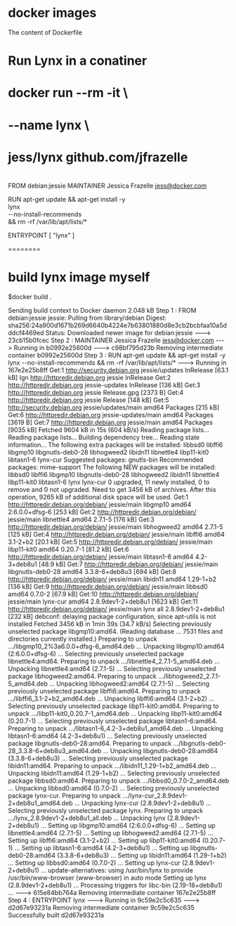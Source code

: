 docker images
====

The content of Dockerfile
# Run Lynx in a conatiner 
#
# docker run --rm -it \
#	--name lynx \
#	jess/lynx github.com/jfrazelle
#
FROM debian:jessie
MAINTAINER Jessica Frazelle <jess@docker.com>

RUN apt-get update && apt-get install -y \
	lynx \
	--no-install-recommends \
	&& rm -rf /var/lib/apt/lists/*

ENTRYPOINT [ "lynx" ]

========


# build lynx image myself
$docker build .

Sending build context to Docker daemon 2.048 kB
Step 1 : FROM debian:jessie
jessie: Pulling from library/debian
Digest: sha256:24a900d1671b269d6640b4224e7b63801880d8e3cb2bcbfaa10a5dddcf4469ed
Status: Downloaded newer image for debian:jessie
 ---> 23cb15b0fcec
Step 2 : MAINTAINER Jessica Frazelle <jess@docker.com>
 ---> Running in b0992e25600d
 ---> c98bf795d23b
Removing intermediate container b0992e25600d
Step 3 : RUN apt-get update && apt-get install -y 	lynx 	--no-install-recommends 	&& rm -rf /var/lib/apt/lists/*
 ---> Running in 167e2e25b8ff
Get:1 http://security.debian.org jessie/updates InRelease [63.1 kB]
Ign http://httpredir.debian.org jessie InRelease
Get:2 http://httpredir.debian.org jessie-updates InRelease [136 kB]
Get:3 http://httpredir.debian.org jessie Release.gpg [2373 B]
Get:4 http://httpredir.debian.org jessie Release [148 kB]
Get:5 http://security.debian.org jessie/updates/main amd64 Packages [215 kB]
Get:6 http://httpredir.debian.org jessie-updates/main amd64 Packages [3619 B]
Get:7 http://httpredir.debian.org jessie/main amd64 Packages [9035 kB]
Fetched 9604 kB in 15s (604 kB/s)
Reading package lists...
Reading package lists...
Building dependency tree...
Reading state information...
The following extra packages will be installed:
  libbsd0 libffi6 libgmp10 libgnutls-deb0-28 libhogweed2 libidn11 libnettle4
  libp11-kit0 libtasn1-6 lynx-cur
Suggested packages:
  gnutls-bin
Recommended packages:
  mime-support
The following NEW packages will be installed:
  libbsd0 libffi6 libgmp10 libgnutls-deb0-28 libhogweed2 libidn11 libnettle4
  libp11-kit0 libtasn1-6 lynx lynx-cur
0 upgraded, 11 newly installed, 0 to remove and 0 not upgraded.
Need to get 3456 kB of archives.
After this operation, 9265 kB of additional disk space will be used.
Get:1 http://httpredir.debian.org/debian/ jessie/main libgmp10 amd64 2:6.0.0+dfsg-6 [253 kB]
Get:2 http://httpredir.debian.org/debian/ jessie/main libnettle4 amd64 2.7.1-5 [176 kB]
Get:3 http://httpredir.debian.org/debian/ jessie/main libhogweed2 amd64 2.7.1-5 [125 kB]
Get:4 http://httpredir.debian.org/debian/ jessie/main libffi6 amd64 3.1-2+b2 [20.1 kB]
Get:5 http://httpredir.debian.org/debian/ jessie/main libp11-kit0 amd64 0.20.7-1 [81.2 kB]
Get:6 http://httpredir.debian.org/debian/ jessie/main libtasn1-6 amd64 4.2-3+deb8u1 [48.9 kB]
Get:7 http://httpredir.debian.org/debian/ jessie/main libgnutls-deb0-28 amd64 3.3.8-6+deb8u3 [694 kB]
Get:8 http://httpredir.debian.org/debian/ jessie/main libidn11 amd64 1.29-1+b2 [136 kB]
Get:9 http://httpredir.debian.org/debian/ jessie/main libbsd0 amd64 0.7.0-2 [67.9 kB]
Get:10 http://httpredir.debian.org/debian/ jessie/main lynx-cur amd64 2.8.9dev1-2+deb8u1 [1623 kB]
Get:11 http://httpredir.debian.org/debian/ jessie/main lynx all 2.8.9dev1-2+deb8u1 [232 kB]
debconf: delaying package configuration, since apt-utils is not installed
Fetched 3456 kB in 1min 39s (34.7 kB/s)
Selecting previously unselected package libgmp10:amd64.
(Reading database ... 7531 files and directories currently installed.)
Preparing to unpack .../libgmp10_2%3a6.0.0+dfsg-6_amd64.deb ...
Unpacking libgmp10:amd64 (2:6.0.0+dfsg-6) ...
Selecting previously unselected package libnettle4:amd64.
Preparing to unpack .../libnettle4_2.7.1-5_amd64.deb ...
Unpacking libnettle4:amd64 (2.7.1-5) ...
Selecting previously unselected package libhogweed2:amd64.
Preparing to unpack .../libhogweed2_2.7.1-5_amd64.deb ...
Unpacking libhogweed2:amd64 (2.7.1-5) ...
Selecting previously unselected package libffi6:amd64.
Preparing to unpack .../libffi6_3.1-2+b2_amd64.deb ...
Unpacking libffi6:amd64 (3.1-2+b2) ...
Selecting previously unselected package libp11-kit0:amd64.
Preparing to unpack .../libp11-kit0_0.20.7-1_amd64.deb ...
Unpacking libp11-kit0:amd64 (0.20.7-1) ...
Selecting previously unselected package libtasn1-6:amd64.
Preparing to unpack .../libtasn1-6_4.2-3+deb8u1_amd64.deb ...
Unpacking libtasn1-6:amd64 (4.2-3+deb8u1) ...
Selecting previously unselected package libgnutls-deb0-28:amd64.
Preparing to unpack .../libgnutls-deb0-28_3.3.8-6+deb8u3_amd64.deb ...
Unpacking libgnutls-deb0-28:amd64 (3.3.8-6+deb8u3) ...
Selecting previously unselected package libidn11:amd64.
Preparing to unpack .../libidn11_1.29-1+b2_amd64.deb ...
Unpacking libidn11:amd64 (1.29-1+b2) ...
Selecting previously unselected package libbsd0:amd64.
Preparing to unpack .../libbsd0_0.7.0-2_amd64.deb ...
Unpacking libbsd0:amd64 (0.7.0-2) ...
Selecting previously unselected package lynx-cur.
Preparing to unpack .../lynx-cur_2.8.9dev1-2+deb8u1_amd64.deb ...
Unpacking lynx-cur (2.8.9dev1-2+deb8u1) ...
Selecting previously unselected package lynx.
Preparing to unpack .../lynx_2.8.9dev1-2+deb8u1_all.deb ...
Unpacking lynx (2.8.9dev1-2+deb8u1) ...
Setting up libgmp10:amd64 (2:6.0.0+dfsg-6) ...
Setting up libnettle4:amd64 (2.7.1-5) ...
Setting up libhogweed2:amd64 (2.7.1-5) ...
Setting up libffi6:amd64 (3.1-2+b2) ...
Setting up libp11-kit0:amd64 (0.20.7-1) ...
Setting up libtasn1-6:amd64 (4.2-3+deb8u1) ...
Setting up libgnutls-deb0-28:amd64 (3.3.8-6+deb8u3) ...
Setting up libidn11:amd64 (1.29-1+b2) ...
Setting up libbsd0:amd64 (0.7.0-2) ...
Setting up lynx-cur (2.8.9dev1-2+deb8u1) ...
update-alternatives: using /usr/bin/lynx to provide /usr/bin/www-browser (www-browser) in auto mode
Setting up lynx (2.8.9dev1-2+deb8u1) ...
Processing triggers for libc-bin (2.19-18+deb8u1) ...
 ---> 615e84bb764a
Removing intermediate container 167e2e25b8ff
Step 4 : ENTRYPOINT lynx
 ---> Running in 9c59e2c5c635
 ---> d2d67e93231a
Removing intermediate container 9c59e2c5c635
Successfully built d2d67e93231a

